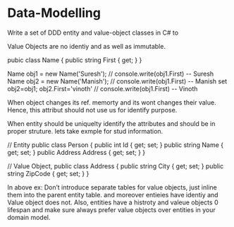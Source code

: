 # Data-Modelling
Write a set of DDD entity and value-object classes in C# to 

Value Objects are no identiy and as well as immutable.

pubic class Name
{
	public string First { get; }
}


Name obj1 = new Name('Suresh');
// console.write(obj1.First) -- Suresh
Name obj2 = new Name('Manish');
// console.write(obj1.First) -- Manish
set obj2=obj1;
obj2.First='vinoth'
// console.write(obj1.First) -- Vinoth
  
When object changes its ref. memorty and its wont changes their value. Hence, this attribut should not use us 
for identify purpose.

When entity should be uniquelty identify the attributes and should be in proper struture. lets take exmple for stud information. 

// Entity
public class Person
{
    public int Id { get; set; }
    public string Name { get; set; }
    public Address Address { get; set; }
}
 
// Value Object,
public class Address
{
    public string City { get; set; }
    public string ZipCode { get; set; }
}

In above ex:
Don’t introduce separate tables for value objects, just inline them into the parent entity table. 
and moreover entieies have identiy and Value object does not. Also, entities have a histroty and valeue objects 0 lifespan and make sure always prefer value objects over entities in your domain model.

